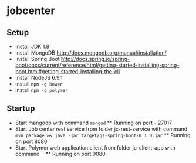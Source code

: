 # jobcenter


## Setup
* Install JDK 1.8
* Install MongoDB http://docs.mongodb.org/manual/installation/
* Install Spring Boot http://docs.spring.io/spring-boot/docs/current/reference/html/getting-started-installing-spring-boot.html#getting-started-installing-the-cli
* Install NodeJS 6.9.1
* install `npm -g bower`
* install `npm -g polymer`

## Startup
* Start mangodb with command `mongod`
** Running on port - 27017
* Start Job center rest service from folder jc-rest-service with command `mvn package && java -jar target/gs-spring-boot-0.1.0.jar`
** Running on port 8080
* Start Polymer web application client from folder jc-client-app with command ``
** Running on port 9080